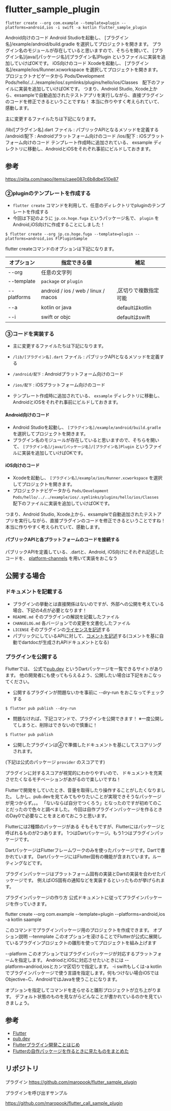 # flutter_sample_plugin


`flutter create --org com.example --template=plugin --platforms=android,ios -i swift -a kotlin flutter_sample_plugin`

Android向けのコード
Android Studioを起動し、 [プラグイン名]/example/android/build.gradle を選択してプロジェクトを開きます。
プラグイン名のモジュールが存在していると思いますので、そちらを開いて、 [プラグイン名]/java/[パッケージ名]/[プラグイン名]Plugin というファイルに実装を追加していけばOKです。
iOS向けのコード
Xcodeを起動し、 [プラグイン名]/example/ios/Runner.xcworkspace を選択してプロジェクトを開きます。
プロジェクトナビゲータから Pods/Development Pods/hello/../../example/ios/.symlinks/plugins/hello/ios/Classes　配下のファイルに実装を追加していけばOKです。
つまり、Android Studio, Xcode上から、exsampleで自動追加されたテストアプリを実行しながら、直接プラグインのコードを修正できるということですね！
本当に作りやすく考えられていて、感動します。

主に変更するファイルたちは下記になります。

/lib/[プラグイン名].dart ファイル : パブリックAPIとなるメソッドを定義する
/android/配下 : Androidプラットフォーム向けのコード
/ios/配下 : iOSプラットフォーム向けのコード
テンプレート作成時に追加されている、 exsample ディレクトリに移動し、AndroidとiOSをそれぞれ事前にビルドしておきます。


## 参考
https://qiita.com/napo/items/caee087c6b8dbe510e87




### ②pluginのテンプレートを作成する
- `flutter create` コマンドを利用して、任意のディレクトリでpluginのテンプレートを作成する
- 今回は下記のように `jp.co.hoge.fuga` というパッケージ名で、 `plugin` をAndroid,iOS向けに作成することにしました！

```shell:terminal.app
$ flutter create --org jp.co.hoge.fuga --template=plugin --platforms=android,ios FlPluginSample
```

flutter createコマンドのオプションは下記になります。

|オプション|指定できる値|補足|
|---|---|---|
|--org|任意の文字列||
|--template|`package` or `plugin`||
|--platforms|android / ios / web / linux / macos|,区切りで複数指定可能|
|--a|kotlin or java|defaultはkotlin|
|--i|swift or objc|defaultはswift|

### ③コードを実装する
- 主に変更するファイルたちは下記になります。
 - `/lib/[プラグイン名].dart` ファイル : パブリックAPIとなるメソッドを定義する
 - `/android/配下` : Androidプラットフォーム向けのコード
 - `/ios/配下` : iOSプラットフォーム向けのコード

- テンプレート作成時に追加されている、 `exsample` ディレクトリに移動し、AndroidとiOSをそれぞれ事前にビルドしておきます。


#### Android向けのコード
- Android Studioを起動し、 `[プラグイン名]/example/android/build.gradle` を選択してプロジェクトを開きます。
- プラグイン名のモジュールが存在していると思いますので、そちらを開いて、 `[プラグイン名]/java/[パッケージ名]/[プラグイン名]Plugin` というファイルに実装を追加していけばOKです。

#### iOS向けのコード
- Xcodeを起動し、 `[プラグイン名]/example/ios/Runner.xcworkspace` を選択してプロジェクトを開きます。
- プロジェクトナビゲータから `Pods/Development Pods/hello/../../example/ios/.symlinks/plugins/hello/ios/Classes`　配下のファイルに実装を追加していけばOKです。

つまり、Android Studio, Xcode上から、exsampleで自動追加されたテストアプリを実行しながら、直接プラグインのコードを修正できるということですね！
本当に作りやすく考えられていて、感動します。

#### パブリックAPIと各プラットフォームのコードを接続する
パブリックAPIを定義している、.dartと、Android, iOS向けにそれぞれ記述したコードを、
[platform-channels](https://flutter.dev/docs/development/platform-integration/platform-channels) を用いて実装をおこなう


## 公開する場合
### ドキュメントを記載する
- プラグインの挙動とは直接関係はないのですが、外部への公開を考えている場合、下記の4点が必要となります！
 - `README.md` そのプラグインの解説を記載したファイル
 - `CHANGELOG.md` 各バージョンでの変更を文書化したファイル
 - `LICENSE` そのプラグインの[ライセンスを記述](https://flutter.dev/docs/development/packages-and-plugins/developing-packages#adding-licenses-to-the-license-file)する
 - パブリックにしているAPIに対して、[コメントを記述](https://dart.dev/guides/language/effective-dart/documentation)する(コメントを基に自動でdartdocが生成されAPIドキュメントとなる)

### プラグインを公開する
Flutterでは、 公式で[pub.dev](https://pub.dev/) というDartパッケージを一覧できるサイトがあります。
他の開発者にも使ってもらえるよう、公開したい場合は下記をおこなってください。

- 公開するプラグインが問題ないかを事前に --dry-run をおこなってチェックする

```shell:terminal.app
$ flutter pub publish --dry-run
```

- 問題なければ、下記コマンドで、プラグインを公開できます！ ※一度公開してしまうと、削除はできないので慎重に！

```shell:terminal.app
$ flutter pub publish
```


- 公開したプラグインは④で準備したドキュメントを基にしてスコアリングされます。

(下記は公式のパッケージ `provider` のスコアです)


プラグインに対するスコアが視覚的にわかりやすいので、
ドキュメントを充実させたくなるモチベーションがあがるので楽しいですね！

Flutterで開発をしていたとき、音量を取得したり操作することがしたくなりました。
しかし、pub.devを見てみてもやりたいことが実現できそうなパッケージが見つからず。。。
「ないならば自分でつくろう」となったのですが初めてのことだったので色々と調べました。
今回は自作プラグインパッケージを作るときのDay0で必要なことをまとめておこうと思います。

Flutterには2種類のパッケージがある
そもそもですが、Flutterにはパッケージと呼ばれるものが2つあります。
1つはDartパッケージ。もう1つはプラグインパッケージです。

DartパッケージはFlutterフレームワークのみを使ったパッケージです。Dartで書かれています。
DartパッケージにはFlutter固有の機能が含まれています。ルーティングなどです。

プラグインパッケージはプラットフォーム固有の実装とDartの実装を合わせたパッケージです。
例えばiOS固有の通知などを実装するといったものが挙げられます。

プラグインパッケージの作り方
公式ドキュメントに従ってプラグインパッケージを作っていきます。

flutter create --org com.example --template=plugin --platforms=android,ios -a kotlin saample

このコマンドでプラグインパッケージ用のプロジェクトを作成できます。
オプション説明
--tenmplate このオプションを浸けることでFlutterが公式に展開しているプラグインプロジェクトの雛形を使ってプロジェクトを組み上げます

--platform このオプションではプラグインパッケージが対応するプラットフォームを指定します。
AndriodとiOSに対応させたいときには --platform=andriod,iosとカンマ区切りで指定します。
-i swiftもしくは-a kotlinでプラグインパッケージで使う言語を指定します。何もつけない場合iOSではObjective−C、AndroidではJavaを使うことになります。

オプションを指定してコマンドを走らせると雛形プロジェクトが立ち上がります。
デフォルト状態のものを見ながらどんなことが書かれているのかを見ていきましょう。





## 参考
- [Flutter](https://github.com/flutter/flutter)
- [pub.dev](https://pub.dev/)
- [Flutterプラグイン開発ことはじめ](https://qiita.com/napo/items/caee087c6b8dbe510e87)
- [Flutterの自作パッケージを作るときに見たものをまとめた](https://zenn.dev/rem/articles/644d0f4b480eb7)

## リポジトリ

プラグイン
https://github.com/maropook/flutter_sample_plugin

プラグインを呼び出すサンプル

https://github.com/maropook/flutter_call_sample_plugin


